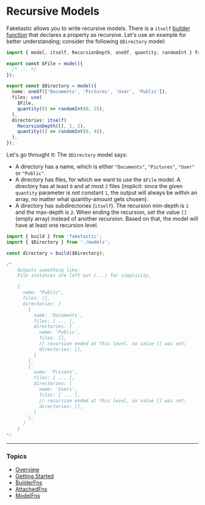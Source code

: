 # Recursive Models

Faketastic allows you to write recursive models. There is a `itself` [builder function](../builder-fns/builder-fns.md) that declares a property as recursive. Let's use an example for better understanding; consider the following `$Directory` model:

```ts
import { model, itself, RecursionDepth, oneOf, quantity, randomInt } from 'faketastic';

export const $File = model({
  /* ... */
});

export const $Directory = model({
  name: oneOf(['Documents', 'Pictures', 'User', 'Public']),
  files: use(
    $File,
    quantity(() => randomInt(0, 2)),
  ),
  directories: itself(
    RecursionDepth([], 1, 2),
    quantity(() => randomInt(0, 4)),
  ),
});
```

Let's go throught it: The `$Directory` model says:

- A directory has a name, which is either `"Documents"`, `"Pictures"`, `"User"` or `"Public"`.
- A directory has files, for which we want to use the `$File` model. A directory has at least `0` and at most `2` files (implicit: since the given `quantity` parameter is not constant `1`, the output will always be within an array, no matter what quantity-amount gets chosen).
- A directory has subdirectories (`itself`). The recursion min-depth is `1` and the max-depth is `2`. When ending the recursion, set the value `[]` (empty array) instead of another recursion. Based on that, the model will have at least one recursion level.

```ts
import { build } from 'faketastic';
import { $Directory } from './models';

const directory = build($Directory);

/*
    Outputs something like:
    File instances are left out (...) for simplicity.

    {
      name: "Public",
      files: [],
      directories: [
        {
          name: 'Documents',
          files: [ ... ],
          directories: [
            name: 'Public',
            files: [],
            // recursion ended at this level, so value [] was set:
            directories: [],
          ]
        },
        {
          name: 'Private',
          files: [ ... ],
          directories: [
            name: 'Users',
            files: [ ... ],
            // recursion ended at this level, so value [] was set:
            directories: [],
          ]
        },
      ]
    }
*/
```

---

### Topics

- [Overview](../overview.md)
- [Getting Started](../getting-started.md)
- [BuilderFns](../builder-fns/builder-fns.md)
- [AttachedFns](../model-fns/model-fns.md)
- [ModelFns](../model-fns/model-fns.md)
